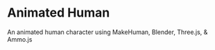 Animated Human
==============

An animated human character using MakeHuman, Blender, Three.js, & Ammo.js
